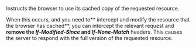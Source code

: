 Instructs the browser to use its cached copy of the requested resource.

When this occurs, and you need to** intercept and modify the resource that the browser has cached**, you can intercept the relevant request and **remove the *If-Modified-Since* and *If-None-Match*** headers. This causes the server to respond with the full version of the requested resource.